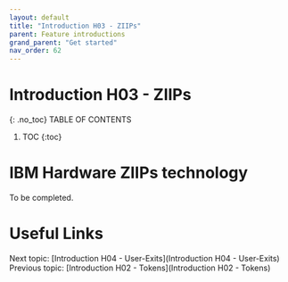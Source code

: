 ```yaml
---
layout: default
title: "Introduction H03 - ZIIPs"
parent: Feature introductions
grand_parent: "Get started"
nav_order: 62
---
```


# Introduction H03 - ZIIPs
{: .no_toc}
TABLE OF CONTENTS
1. TOC
{:toc}

# IBM Hardware ZIIPs technology
To be completed.



# Useful Links
Next topic: [Introduction H04 - User-Exits](Introduction H04 - User-Exits)
Previous topic: [Introduction H02 - Tokens](Introduction H02 - Tokens)

